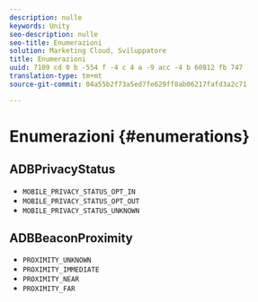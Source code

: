 ```yaml
---
description: nulle
keywords: Unity
seo-description: nulle
seo-title: Enumerazioni
solution: Marketing Cloud, Sviluppatore
title: Enumerazioni
uuid: 7109 cd 0 b -554 f -4 c 4 a -9 acc -4 b 60812 fb 747
translation-type: tm+mt
source-git-commit: 04a55b2f73a5ed7fe629ff8ab06217fafd3a2c71

---
```



# Enumerazioni {#enumerations}

## ADBPrivacyStatus

* `MOBILE_PRIVACY_STATUS_OPT_IN`
* `MOBILE_PRIVACY_STATUS_OPT_OUT`
* `MOBILE_PRIVACY_STATUS_UNKNOWN`

## ADBBeaconProximity

* `PROXIMITY_UNKNOWN`
* `PROXIMITY_IMMEDIATE`
* `PROXIMITY_NEAR`
* `PROXIMITY_FAR`


